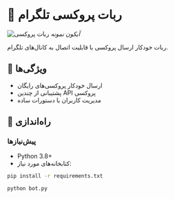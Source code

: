 # 🤖 ربات پروکسی تلگرام  

![ربات پروکسی](bot-icon.png) *آیکون نمونه*

ربات خودکار ارسال پروکسی با قابلیت اتصال به کانال‌های تلگرام.

## 🚀 ویژگی‌ها  
- ارسال خودکار پروکسی‌های رایگان  
- پشتیبانی از چندین API پروکسی  
- مدیریت کاربران با دستورات ساده  

## 🔧 راه‌اندازی  

### پیش‌نیازها  
- Python 3.8+  
- کتابخانه‌های مورد نیاز:  

```bash
pip install -r requirements.txt

python bot.py
